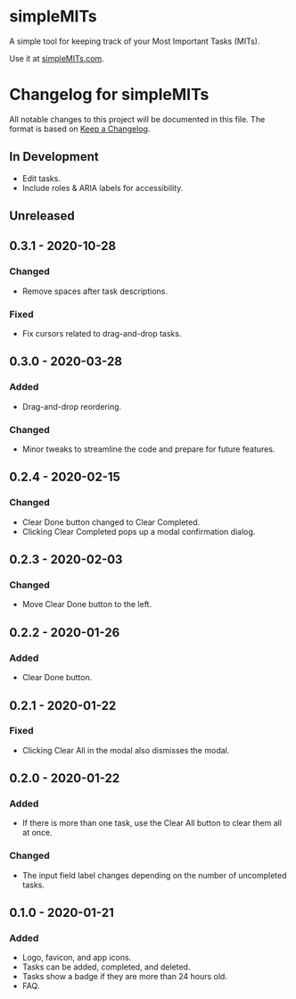 # simpleMITs

A simple tool for keeping track of your Most Important Tasks (MITs).

Use it at [simpleMITs.com](https://simplemits.com).

# Changelog for simpleMITs

All notable changes to this project will be documented in this file. The format
is based on [Keep a Changelog](https://keepachangelog.com/en/1.0.0/).


## In Development
- Edit tasks.
- Include roles & ARIA labels for accessibility.


## Unreleased


## 0.3.1 - 2020-10-28

### Changed
- Remove spaces after task descriptions.

### Fixed
- Fix cursors related to drag-and-drop tasks.


## 0.3.0 - 2020-03-28

### Added
- Drag-and-drop reordering.

### Changed
- Minor tweaks to streamline the code and prepare for future features.


## 0.2.4 - 2020-02-15

### Changed
- Clear Done button changed to Clear Completed.
- Clicking Clear Completed pops up a modal confirmation dialog.


## 0.2.3 - 2020-02-03

### Changed
- Move Clear Done button to the left.


## 0.2.2 - 2020-01-26

### Added
- Clear Done button.


## 0.2.1 - 2020-01-22

### Fixed
- Clicking Clear All in the modal also dismisses the modal.


## 0.2.0 - 2020-01-22

### Added
- If there is more than one task, use the Clear All button to clear them all at once.

### Changed
- The input field label changes depending on the number of uncompleted tasks.


## 0.1.0 - 2020-01-21

### Added
- Logo, favicon, and app icons.
- Tasks can be added, completed, and deleted.
- Tasks show a badge if they are more than 24 hours old.
- FAQ.
